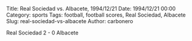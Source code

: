 Title: Real Sociedad vs. Albacete, 1994/12/21
Date: 1994/12/21 00:00
Category: sports
Tags: football, football scores, Real Sociedad, Albacete
Slug: real-sociedad-vs-albacete
Author: carbonero


Real Sociedad 2 - 0 Albacete
